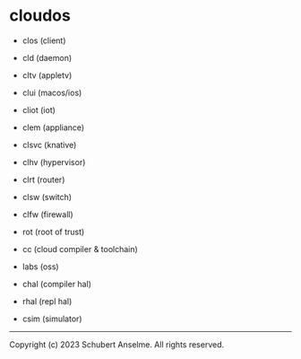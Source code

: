 # cloudos

- clos (client)
- cld (daemon)
- cltv (appletv)
- clui (macos/ios)
- cliot (iot)
- clem (appliance)
- clsvc (knative)
- clhv (hypervisor)
- clrt (router)
- clsw (switch)
- clfw (firewall)
- rot (root of trust)
- cc (cloud compiler & toolchain)

- labs (oss)

- chal (compiler hal)
- rhal (repl hal)
- csim (simulator)

---

Copyright (c) 2023 Schubert Anselme. All rights reserved.
